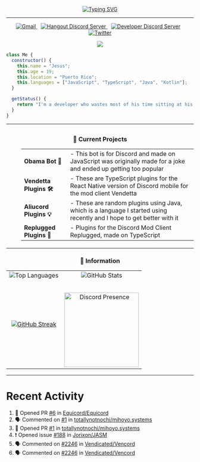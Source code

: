 <div align="center">
  
  [![Typing SVG](https://readme-typing-svg.demolab.com?font=Fira+Code&weight=300&pause=1000&color=F7F7F7&center=true&random=false&width=435&lines=%E2%AD%90+Hello%2C+Im+Wolfie+%E2%AD%90;A+programmer+from+PuertoRico%2C+%F0%9F%98%81)](https://git.io/typing-svg)
</div>

--- 

<div align="center">
  <a href="mailto:helpwolf@gmail.com?Subject=My%20Query" style="margin-right: 10px;">
    <img alt="Gmail" src="https://img.shields.io/badge/Gmail-D14836?style=for-the-badge&logo=gmail&logoColor=white">
  </a>
  
  <a href="https://discord.gg/BK5EGm7jSt" style="margin-right: 10px;">
    <img alt="Hangout Discord Server" src="https://dcbadge.limes.pink/api/server/BK5EGm7jSt">
  </a>
  
  <a href="https://discord.gg/eTvYv95PCG" style="margin-right: 10px;">
    <img alt="Developer Discord Server" src="https://dcbadge.limes.pink/api/server/eTvYv95PCG">
  </a>
  
  <a href="https://twitter.com/RealWolfkid">
    <img alt="Twitter" src="https://img.shields.io/badge/Twitter-1DA1F2?style=for-the-badge&logo=twitter&logoColor=white">
  </a>

  <p>
<a href="https://visitcount.itsvg.in">
  <img src="https://visitcount.itsvg.in/api?id=Wolfkid200444&label=Profile%20Views&color=2&icon=5&pretty=true" />
</a>  </p>
</div>

```Javascript
class Me {
  constructor() {
    this.name = "Jesus";
    this.age = 19;
    this.location = "Puerto Rico";
    this.languages = ["JavaScript", "TypeScript", "Java", "Kotlin"];
  }

  getStatus() {
    return "I'm a developer who wastes most of his time sitting at his desk doing nothing but watching anime all day.";
  }
}
```

---


<div style="margin-top: 30px;">
  <dl style="margin-bottom: 20px;">
  <h3 align="center"> 🧰 Current Projects </h3>
    <dd>
      <table>
        <tr>
          <td><strong>Obama Bot 🤖</strong></td>
          <td>- This bot is for Discord and made on JavaScript was originally made for a joke and ended up getting too popular</td>
        </tr>
        <tr>
          <td><strong>Vendetta Plugins 🛠️</strong></td>
          <td>- These are TypeScript plugins for the React Native version of Discord mobile for the mod client Vendetta</td>
        </tr>
        <tr>
          <td><strong>Aliucord Plugins 💡</strong></td>
          <td>- These are random plugins using Java, which is a language I started using recently and I hope to get better with it</td>
        </tr>
        <tr>
          <td><strong>Replugged Plugins 🔌</strong></td>
          <td>- Plugins for the Discord Mod Client Replugged, made on TypeScript</td>
        </tr>
      </table>
    </dd>
  </dl>
</div>




---


<h3 align="center"> 🤖 Information </h3>

<table align="center" style="border: none;">
  <tr>
    <td align="center" valign="middle" style="border: none;">
      <img
        src="https://github-readme-stats.vercel.app/api/top-langs/?username=Wolfkid200444&theme=tokyonight&hide_border=true&bg_color=00000000&title_color=F4DEC8"
        alt="Top Languages"
      />
    </td>
    <td align="center" valign="middle" style="border: none;">
      <img
        src="https://github-readme-stats.vercel.app/api?username=Wolfkid200444&show_icons=true&theme=tokyonight&hide_border=true"
        alt="GitHub Stats"
      />
    </td>
  </tr>
  <tr>
    <td align="center" valign="middle" style="border: none;">
      <a href="https://git.io/streak-stats">
        <img
          src="https://streak-stats.demolab.com?user=Wolfkid200444&theme=tokyonight&hide_border=true"
          alt="GitHub Streak"
        />
      </a>
    </td>
    <td align="center" valign="middle" style="border: none;">
      <div style="margin-top: 30px;">
        <!-- Discord Presence -->
        <a href="https://discord.com/users/347096063569559553" target="_blank">
          <img height="200" src="https://lanyard.cnrad.dev/api/347096063569559553" alt="Discord Presence">
        </a>
      </div>
    </td>
  </tr>
</table>


---


  <h1> Recent Activity </h1>

<!--START_SECTION:activity-->
1. 💪 Opened PR [#6](https://github.com/Equicord/Equicord/pull/6) in [Equicord/Equicord](https://github.com/Equicord/Equicord)
2. 🗣 Commented on [#1](https://github.com/totallynotnochi/mihoyo.systems/pull/1#issuecomment-2161674393) in [totallynotnochi/mihoyo.systems](https://github.com/totallynotnochi/mihoyo.systems)
3. 💪 Opened PR [#1](https://github.com/totallynotnochi/mihoyo.systems/pull/1) in [totallynotnochi/mihoyo.systems](https://github.com/totallynotnochi/mihoyo.systems)
4. ❗ Opened issue [#188](https://github.com/Jorixon/JASM/issues/188) in [Jorixon/JASM](https://github.com/Jorixon/JASM)
5. 🗣 Commented on [#2246](https://github.com/Vendicated/Vencord/pull/2246#issuecomment-2120410515) in [Vendicated/Vencord](https://github.com/Vendicated/Vencord)
6. 🗣 Commented on [#2246](https://github.com/Vendicated/Vencord/pull/2246#issuecomment-2108524426) in [Vendicated/Vencord](https://github.com/Vendicated/Vencord)
<!--END_SECTION:activity-->
